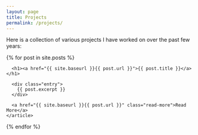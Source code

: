 ```yaml
---
layout: page
title: Projects
permalink: /projects/
---
```


Here is a collection of various projects I have worked on over the past few years:

<div class="posts">
  {% for post in site.posts %}
    <article class="post">

        
      <h1><a href="{{ site.baseurl }}{{ post.url }}">{{ post.title }}</a></h1>

      <div class="entry">
        {{ post.excerpt }}
      </div>

      <a href="{{ site.baseurl }}{{ post.url }}" class="read-more">Read More</a>
    </article>
  {% endfor %}
</div>
